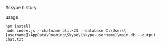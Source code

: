 #skype history

usage
```
npm install
node index.js --chatname oli.k23 --database C:\Users\[username]\AppData\Roaming\Skype\[skype-username]\main.db --output chat.txt
```
